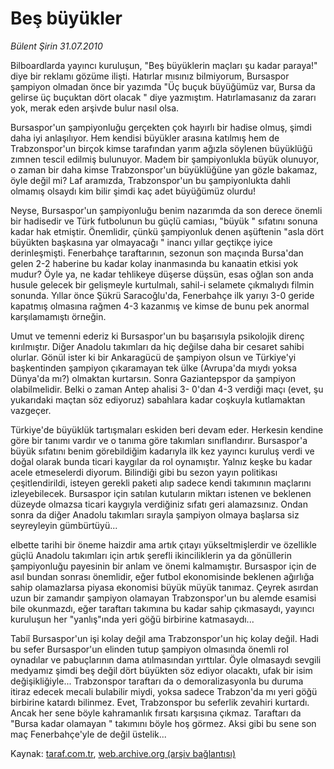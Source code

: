 # Beş büyükler

*Bülent Şirin 31.07.2010*

<div class="yazi"><p>Bilboardlarda yayıncı kuruluşun, "Beş büyüklerin maçları şu kadar paraya!" diye bir reklamı gözüme ilişti. Hatırlar mısınız bilmiyorum, Bursaspor şampiyon olmadan önce bir yazımda "Üç buçuk büyüğümüz var, Bursa da gelirse üç buçuktan dört olacak " diye yazmıştım. Hatırlamasanız da zararı yok, merak eden arşivde bulur nasıl olsa.</p>
<p>Bursaspor'un şampiyonluğu gerçekten çok hayırlı bir hadise olmuş, şimdi daha iyi anlaşılıyor. Hem kendisi büyükler arasına katılmış hem de Trabzonspor'un birçok kimse tarafından yarım ağızla söylenen büyüklüğü zımnen tescil edilmiş bulunuyor. Madem bir şampiyonlukla büyük olunuyor, o zaman bir daha kimse Trabzonspor'un büyüklüğüne yan gözle bakamaz, öyle değil mi? Laf aramızda, Trabzonspor'un bu şampiyonlukta dahli olmamış olsaydı kim bilir şimdi kaç adet büyüğümüz olurdu!</p>
<p>Neyse, Bursaspor'un şampiyonluğu benim nazarımda da son derece önemli bir hadisedir ve Türk futbolunun bu güçlü camiası, "büyük " sıfatını sonuna kadar hak etmiştir. Önemlidir, çünkü şampiyonluk denen aşüftenin "asla dört büyükten başkasına yar olmayacağı " inancı yıllar geçtikçe iyice derinleşmişti. Fenerbahçe taraftarının, sezonun son maçında Bursa'dan gelen 2-2 haberine bu kadar kolay inanmasında bu kanaatin etkisi yok mudur? Öyle ya, ne kadar tehlikeye düşerse düşsün, esas oğlan son anda husule gelecek bir gelişmeyle kurtulmalı, sahil-i selamete çıkmalıydı filmin sonunda. Yıllar önce Şükrü Saracoğlu'da, Fenerbahçe ilk yarıyı 3-0 geride kapatmış olmasına rağmen 4-3 kazanmış ve kimse de bunu pek anormal karşılamamıştı örneğin.</p>
<p>Umut ve temenni ederiz ki Bursaspor'un bu başarısıyla psikolojik direnç kırılmıştır. Diğer Anadolu takımları da hiç değilse daha bir cesaret sahibi olurlar. Gönül ister ki bir Ankaragücü de şampiyon olsun ve Türkiye'yi başkentinden şampiyon çıkaramayan tek ülke (Avrupa'da mıydı yoksa Dünya'da mı?) olmaktan kurtarsın. Sonra Gaziantepspor da şampiyon olabilmelidir. Belki o zaman Antep ahalisi 3- 0'dan 4-3 verdiği maçı (evet, şu yukarıdaki maçtan söz ediyoruz) sabahlara kadar coşkuyla kutlamaktan vazgeçer.</p>
<p>Türkiye'de büyüklük tartışmaları eskiden beri devam eder. Herkesin kendine göre bir tanımı vardır ve o tanıma göre takımları sınıflandırır. Bursaspor'a büyük sıfatını benim görebildiğim kadarıyla ilk kez yayıncı kuruluş verdi ve doğal olarak bunda ticari kaygılar da rol oynamıştır. Yalnız keşke bu kadar acele etmeselerdi diyorum. Bilindiği gibi bu sezon yayın politikası çeşitlendirildi, isteyen gerekli paketi alıp sadece kendi takımının maçlarını izleyebilecek. Bursaspor için satılan kutuların miktarı istenen ve beklenen düzeyde olmazsa ticari kaygıyla verdiğiniz sıfatı geri alamazsınız. Ondan sonra da diğer Anadolu takımları sırayla şampiyon olmaya başlarsa siz seyreyleyin gümbürtüyü...</p>
<p>elbette tarihi bir öneme haizdir ama artık çıtayı yükseltmişlerdir ve özellikle güçlü Anadolu takımları için artık şerefli ikinciliklerin ya da gönüllerin şampiyonluğu payesinin bir anlam ve önemi kalmamıştır. Bursaspor için de asıl bundan sonrası önemlidir, eğer futbol ekonomisinde beklenen ağırlığa sahip olamazlarsa piyasa ekonomisi büyük müyük tanımaz. Çeyrek asırdan uzun bir zamandır şampiyon olamayan Trabzonspor'un bu alemde esamisi bile okunmazdı, eğer taraftarı takımına bu kadar sahip çıkmasaydı, yayıncı kuruluşun her "yanlış"ında yeri göğü birbirine katmasaydı...</p>
<p>Tabiî Bursaspor'un işi kolay değil ama Trabzonspor'un hiç kolay değil. Hadi bu sefer Bursaspor'un elinden tutup şampiyon olmasında önemli rol oynadılar ve pabuçlarının dama atılmasından yırttılar. Öyle olmasaydı sevgili medyamız şimdi beş değil dört büyükten söz ediyor olacaktı, ufak bir isim değişikliğiyle... Trabzonspor taraftarı da o demoralizasyonla bu duruma itiraz edecek mecali bulabilir miydi, yoksa sadece Trabzon'da mı yeri göğü birbirine katardı bilinmez. Evet, Trabzonspor bu seferlik zevahiri kurtardı. Ancak her sene böyle kahramanlık fırsatı karşısına çıkmaz. Taraftarı da "Bursa kadar olamayan " takımını böyle hoş görmez. Aksi gibi bu sene son maç Fenerbahçe'yle de değil üstelik... </p></div>

Kaynak: [taraf.com.tr](http://www.taraf.com.tr:80/bulent-sirin/makale-bes-buyukler.htm), [web.archive.org (arşiv bağlantısı)](http://web.archive.org/web/20100803153820/http://www.taraf.com.tr:80/bulent-sirin/makale-bes-buyukler.htm)
